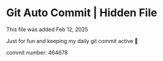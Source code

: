 # Git Auto Commit | Hidden File

This file was added Feb 12, 2025

Just for fun and keeping my daily git commit active 🤪

commit number: 464678
